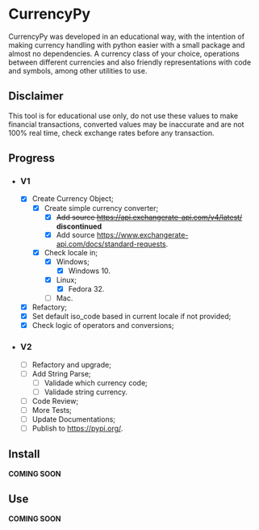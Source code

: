 # CurrencyPy

CurrencyPy was developed in an educational way, with the intention of making currency handling with python easier with a small package and almost no dependencies. A currency class of your choice, operations between different currencies and also friendly representations with code and symbols, among other utilities to use.

## Disclaimer

This tool is for educational use only, do not use these values to make financial transactions, converted values may be inaccurate and are not 100% real time, check exchange rates before any transaction.

## Progress
- ### V1
  - [x] Create Currency Object;
    - [x] Create simple currency converter;
      - [X] ~~Add source <https://api.exchangerate-api.com/v4/latest/>~~ **discontinued**
      - [X] Add source <https://www.exchangerate-api.com/docs/standard-requests>.
    - [X] Check locale in;
      - [X] Windows;
        - [X] Windows 10.
      - [x] Linux;
        - [x] Fedora 32.
      - [ ] Mac.
  - [x] Refactory;
  - [x] Set default iso_code based in current locale if not provided;
  - [X] Check logic of operators and conversions;

- ### V2
  - [ ] Refactory and upgrade;
  - [ ] Add String Parse;
    - [ ] Validade which currency code;
    - [ ] Validade string currency.
  - [ ] Code Review;
  - [ ] More Tests;
  - [ ] Update Documentations;
  - [ ] Publish to <https://pypi.org/>.

## Install
**COMING SOON**
<!-- `pip install currencypy` -->

## Use
**COMING SOON**